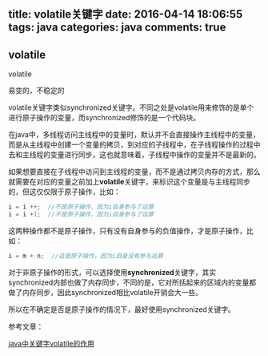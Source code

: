title: volatile关键字
date: 2016-04-14 18:06:55
tags: java
categories: java
comments: true
---

## volatile

volatile

易变的，不稳定的

volatile关键字类似synchronized关键字。不同之处是volatile用来修饰的是单个进行原子操作的变量，而synchronized修饰的是一个代码块。

在java中，多线程访问主线程中的变量时，默认并不会直接操作主线程中的变量，而是从主线程中创建一个变量的拷贝，到对应的子线程中，在子线程操作的过程中去和主线程的变量进行同步，这也就意味着，子线程中操作的变量并不是最新的。

如果想要直接在子线程中访问到主线程的变量，而不是通过拷贝内存的方式，那么就需要在对应的变量之前加上**volatile**关键字，来标识这个变量是与主线程同步的，但这仅仅限于原子操作，比如：

```java
i = i ++;  //不是原子操作，因为i自身参与了运算
i = i +1;  //不是原子操作，因为i自身参与了运算
```

这两种操作都不是原子操作，只有没有自身参与的负值操作，才是原子操作，比如：

```java
i = m + n;  //这是原子操作，因为i自身没有参与运算
```

对于非原子操作的形式，可以选择使用**synchronized**关键字，其实synchronized内部也做了内存同步，不同的是，它对所括起来的区域内的变量都做了内存同步，因此synchronized相比volatile开销会大一些。

所以在不确定是否是原子操作的情况下，最好使用synchronized关键字。


参考文章：

[java中关键字volatile的作用](http://sakyone.iteye.com/blog/668091)